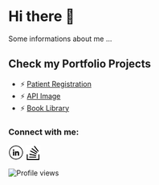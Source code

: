 # Hi there  👋 

Some informations about me ...

## Check my Portfolio Projects

- ⚡ [Patient Registration](https://github.com/VoitecP/patient_registration)
- ⚡ [API Image](https://github.com/VoitecP/api-image)
- ⚡ [Book Library](https://github.com/VoitecP/Book-Library)

### Connect with me:

<a href="https://www.linkedin.com/in/piwowarski-wojciech/" target="_blank"><img src="https://github.com/VoitecP/VoitecP/blob/f62bb9720e01f3cd3e276107df9ecc2c9f0fa8b1/images/in.png" alt="LinkedIn" width="30"></a>
<a href="https://stackoverflow.com/users/20553607/voitecp" target="_blank"><img src="https://github.com/VoitecP/VoitecP/blob/342cce7b46a0da748ffca887a307e3c786c8d776/images/stack.png" alt="StackOverflow" width="30"></a>

![Profile views](https://gpvc.arturio.dev/VoitecP)
